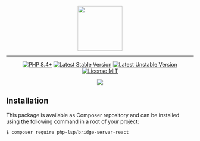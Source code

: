 <p align="center">
    <a href="https://github.com/php-lsp" target="_blank">
        <img src="https://avatars.githubusercontent.com/u/153323085?s=120" width="120">
    </a>
</p>

---

<p align="center">
    <a href="https://packagist.org/packages/php-lsp/bridge-server-react"><img src="https://poser.pugx.org/php-lsp/bridge-server-react/require/php?style=for-the-badge" alt="PHP 8.4+"></a>
    <a href="https://packagist.org/packages/php-lsp/bridge-server-react"><img src="https://poser.pugx.org/php-lsp/bridge-server-react/version?style=for-the-badge" alt="Latest Stable Version"></a>
    <a href="https://packagist.org/packages/php-lsp/bridge-server-react"><img src="https://poser.pugx.org/php-lsp/bridge-server-react/v/unstable?style=for-the-badge" alt="Latest Unstable Version"></a>
    <a href="https://raw.githubusercontent.com/php-lsp/bridge-server-react/blob/master/LICENSE"><img src="https://poser.pugx.org/php-lsp/bridge-server-react/license?style=for-the-badge" alt="License MIT"></a>
</p>
<p align="center">
    <a href="https://github.com/php-lsp/bridge-server-react/actions"><img src="https://github.com/php-lsp/bridge-server-react/workflows/tests/badge.svg"></a>
</p>

## Installation

This package is available as Composer repository and can be 
installed using the following command in a root of your project:

```sh
$ composer require php-lsp/bridge-server-react
```
